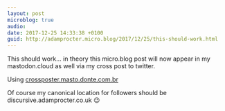 ```yaml
---
layout: post
microblog: true
audio: 
date: 2017-12-25 14:33:38 +0100
guid: http://adamprocter.micro.blog/2017/12/25/this-should-work.html
---
```

This should work... in theory this micro.blog post will now appear in my mastodon.cloud as well via my cross post to twitter. 

Using [crossposter.masto.donte.com.br](https://crossposter.masto.donte.com.br/)

Of course my canonical location for followers should be discursive.adamprocter.co.uk 😉
